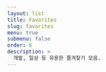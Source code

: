 ```yaml
---
layout: list
title: Favorites
slug: favorites
menu: true
submenu: false
order: 6
description: >
  개발, 일상 등 유용한 즐겨찾기 모음.
---
```

